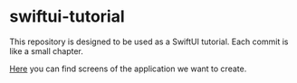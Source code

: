 # swiftui-tutorial
This repository is designed to be used as a SwiftUI tutorial. Each commit is like a small chapter.

[Here](https://www.figma.com/file/CCCsROzaY3CI8FjKwMtjmn/Untitled?node-id=0%3A1) you can find screens of the application we want to create.
